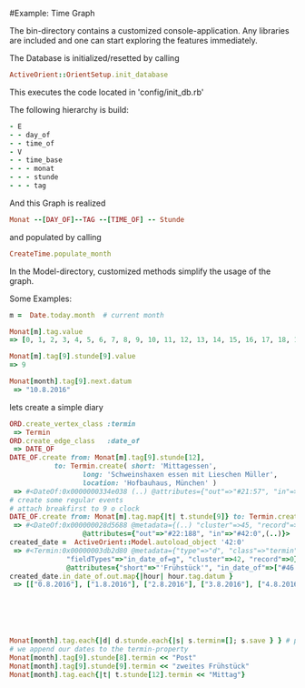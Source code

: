 #Example: Time Graph

The bin-directory contains a customized console-application. 
Any libraries are included and one can start exploring the features immediately.

The Database is initialized/resetted by calling

```ruby
ActiveOrient::OrientSetup.init_database
```

This executes the code located in 'config/init_db.rb'

The following hierarchy is build:

```ruby
- E
- - day_of
- - time_of
- V
- - time_base
- - - monat
- - - stunde
- - - tag
```
And this Graph is realized

```ruby
Monat --[DAY_OF]--TAG --[TIME_OF] -- Stunde
```
and populated by calling 

```ruby
CreateTime.populate_month
```

In the Model-directory, customized methods simplify the usage of the graph.

Some Examples:

```ruby
m =  Date.today.month  # current month

Monat[m].tag.value
=> [0, 1, 2, 3, 4, 5, 6, 7, 8, 9, 10, 11, 12, 13, 14, 15, 16, 17, 18, 19, 20, 21, 22, 23, 24, 25, 26, 27, 28, 29, 30, 31] 

Monat[m].tag[9].stunde[9].value
=> 9

Monat[month].tag[9].next.datum
 => "10.8.2016" 
```

lets create a simple diary

```ruby
ORD.create_vertex_class :termin
 => Termin
ORD.create_edge_class   :date_of
 => DATE_OF
DATE_OF.create from: Monat[m].tag[9].stunde[12], 
	       to: Termin.create( short: 'Mittagessen', 
				  long: 'Schweinshaxen essen mit Lieschen Müller', 
				  location: 'Hofbauhaus, München' )
 => #<DateOf:0x0000000334e038 (..) @attributes={"out"=>"#21:57", "in"=>"#41:0", (..)}> 
# create some regular events
# attach breakfirst to 9 o clock
DATE_OF.create from: Monat[m].tag.map{|t| t.stunde[9]} to: Termin.create( :short => 'Frühstück' )
 => #<DateOf:0x000000028d5688 @metadata={(..) "cluster"=>45, "record"=>8}, 
			      @attributes={"out"=>"#22:188", "in"=>"#42:0",(..)}>
created_date =  ActiveOrient::Model.autoload_object '42:0'
 => #<Termin:0x00000003db2d80 @metadata={"type"=>"d", "class"=>"termin", "version"=>33, 
			  "fieldTypes"=>"in_date_of=g", "cluster"=>42, "record"=>0}, @d=nil, 
			  @attributes={"short"=>"'Frühstück'", "in_date_of"=>["#46:0", "#47:0", "#48:0", "#45:1", "#46:1", "#47:1", "#48:1", "#45:2", "#46:2", "#47:2", "#48:2", "#45:3", "#46:3", "#47:3", "#48:3", "#45:4", "#46:4", "#47:4", "#48:4", "#45:5", "#46:5", "#47:5", "#48:5", "#45:6", "#46:6", "#47:6", "#48:6", "#45:7", "#46:7", "#47:7", "#48:7", "#45:8"], (..)}>
created_date.in_date_of.out.map{|hour| hour.tag.datum }
 => [["0.8.2016"], ["1.8.2016"], ["2.8.2016"], ["3.8.2016"], ["4.8.2016"], ["5.8.2016"], ["6.8.2016"], ["7.8.2016"], ["8.8.2016"], ["9.8.2016"], ["10.8.2016"], ["11.8.2016"], ["12.8.2016"], ["13.8.2016"], ["14.8.2016"], ["15.8.2016"], ["16.8.2016"], ["17.8.2016"], ["18.8.2016"], ["19.8.2016"], ["20.8.2016"], ["21.8.2016"], ["22.8.2016"], ["23.8.2016"], ["24.8.2016"], ["25.8.2016"], ["26.8.2016"], ["27.8.2016"], ["28.8.2016"], ["29.8.2016"], ["30.8.2016"], ["31.8.2016"]] 






Monat[month].tag.each{|d| d.stunde.each{|s| s.termin=[]; s.save } } # populate hour-vertices 
# we append our dates to the termin-property
Monat[month].tag[9].stunde[8].termin << "Post"
Monat[month].tag[9].stunde[9].termin << "zweites Frühstück"
Monat[month].tag.each{|t| t.stunde[12].termin << "Mittag"}
```







